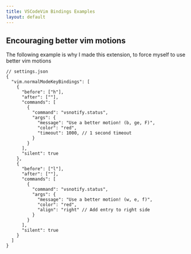 ```yaml
---
title: VSCodeVim Bindings Examples
layout: default
---
```

## Encouraging better vim motions
The following example is why I made this extension, to force myself to use better vim motions

```jsonc
// settings.json
{
  "vim.normalModeKeyBindings": [
    {
      "before": ["h"],
      "after": [""],
      "commands": [
        {
          "command": "vsnotify.status",
          "args": {
            "message": "Use a better motion! (b, ge, F)",
            "color": "red",
            "timeout": 1000, // 1 second timeout
          }
        }
      ],
      "silent": true
    },
    {
      "before": ["l"],
      "after": [""],
      "commands": [
        {
          "command": "vsnotify.status",
          "args": {
            "message": "Use a better motion! (w, e, f)",
            "color": "red",
            "align": "right" // Add entry to right side
          }
        }
      ],
      "silent": true
    }
  ]
}
```

